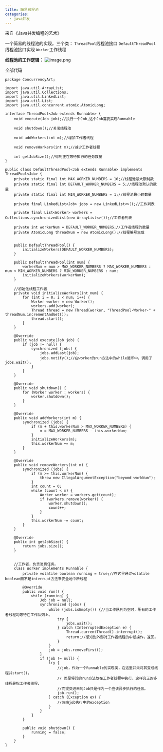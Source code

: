 ```yaml
---
title: 简易线程池
categories:
  - java并发
---
```


来自《Java并发编程的艺术》

一个简易的线程池的实现。三个类：
`ThreadPool`线程池接口
`DefaultThreadPool`线程池接口实现
`Worker`工作线程

**线程池的工作逻辑：**
![image.png](https://upload-images.jianshu.io/upload_images/7177220-d55d05bfd844144c.png?imageMogr2/auto-orient/strip%7CimageView2/2/w/1240)

全部代码
```
package ConcurrencyArt;

import java.util.ArrayList;
import java.util.Collections;
import java.util.LinkedList;
import java.util.List;
import java.util.concurrent.atomic.AtomicLong;

interface ThreadPool<Job extends Runnable> {
    void execute(Job job);//执行一个Job,这个Job需要实现Runnable

    void shutdown();//关闭线程池

    void addWorkers(int m);//增加工作者线程

    void removeWorkers(int m);//减少工作者线程

    int getJobSize();//得到正在等待执行的任务数量
}

public class DefaultThreadPool<Job extends Runnable> implements ThreadPool<Job> {
    private static final int MAX_WORKER_NUMBERS = 10;//线程池最大限制数
    private static final int DEFAULT_WORKER_NUMBERS = 5;//线程池默认的数量
    private static final int MIN_WORKER_NUMBERS = 1;//线程池最小的数量

    private final LinkedList<Job> jobs = new LinkedList<>();//工作列表

    private final List<Worker> workers = Collections.synchronizedList(new ArrayList<>());//工作者列表

    private int workerNum = DEFAULT_WORKER_NUMBERS;//工作者线程的数量
    private AtomicLong threadNum = new AtomicLong();//线程编号生成


    public DefaultThreadPool() {
        initializeWorkers(DEFAULT_WORKER_NUMBERS);
    }

    public DefaultThreadPool(int num) {
        workerNum = num > MAX_WORKER_NUMBERS ? MAX_WORKER_NUMBERS : num < MIN_WORKER_NUMBERS ? MIN_WORKER_NUMBERS : num;
        initializeWorkers(workerNum);
    }

    //初始化线程工作者
    private void initializeWorkers(int num) {
        for (int i = 0; i < num; i++) {
            Worker worker = new Worker();
            workers.add(worker);
            Thread thread = new Thread(worker, "ThreadPool-Worker-" + threadNum.incrementAndGet());
            thread.start();
        }
    }

    @Override
    public void execute(Job job) {
        if (job != null) {
            synchronized (jobs) {
                jobs.addLast(job);
                jobs.notify();//在worker的run方法中的while循环中，调用了jobs.wait();
            }
        }
    }

    @Override
    public void shutdown() {
        for (Worker worker : workers) {
            worker.shutdown();
        }
    }

    @Override
    public void addWorkers(int m) {
        synchronized (jobs) {
            if (m + this.workerNum > MAX_WORKER_NUMBERS) {
                m = MAX_WORKER_NUMBERS - this.workerNum;
            }
            initializeWorkers(m);
            this.workerNum += m;
        }
    }

    @Override
    public void removeWorkers(int m) {
        synchronized (jobs) {
            if (m >= this.workerNum) {
                throw new IllegalArgumentException("beyond workNum");
            }
            int count = 0;
            while (count < m) {
                Worker worker = workers.get(count);
                if (workers.remove(worker)) {
                    worker.shutdown();
                    count++;
                }
            }
            this.workerNum -= count;
        }
    }

    @Override
    public int getJobSize() {
        return jobs.size();
    }


    //工作者，负责消费任务。
    class Worker implements Runnable {
        private volatile boolean running = true;//在这里通过volatile boolean而不是interrupt方法来安全地中断线程

        @Override
        public void run() {
            while (running) {
                Job job = null;
                synchronized (jobs) {
                    while (jobs.isEmpty()) {//当工作队列为空时，所有的工作者线程均等待在工作队列上。
                        try {
                            jobs.wait();
                        } catch (InterruptedException e) {
                            Thread.currentThread().interrupt();
                            return;//感知到外部对工作者线程的中断操作，返回。
                        }
                    }
                    job = jobs.removeFirst();
                }
                if (job != null) {
                    try {
                        //job，作为一个Runnable的实现类，在这里并未将其变成线程并start()，
                        // 而是将其的run方法放在工作者线程中执行，这样真正的多线程是指工作者线程，
                        //而提交进来的Job只是作为一个应该异步执行的任务。
                        job.run();
                    } catch (Exception ex) {
                        //忽略job执行中的exception
                    }
                }
            }
        }

        public void shutdown() {
            running = false;
        }
    }
}
```
                                                                                                                                                                                                                                                                                                                                                                                                                                                                                                                                                                                                                                                                                                                                                                                                                                                                                                                                                                                                                                                                                                                                                                                                                                                                                                                                                                                                                                                                                                                                                                                                                                                                                                                                                                                                                                                                                                                                                                                                                                                                                                                                                                                                                                                                                                                                                                                                                                                                                                                                                                                                                                                                                                                                                                                                                                                                                                                                                                                                                                                                                                                                                                                                                                                                                                                                                                                                                                                                                                                                                                                                                                                                                                                                                                                                                                                                                                                                                                                                                                                                                                                                                                                                                                                                                                                                                                                                                                                                                                                                                                                                                                                                                                                                                                                                                                                                                                                                                                                                                                                                                                                                                                                                                                                                                                                                                                                                 